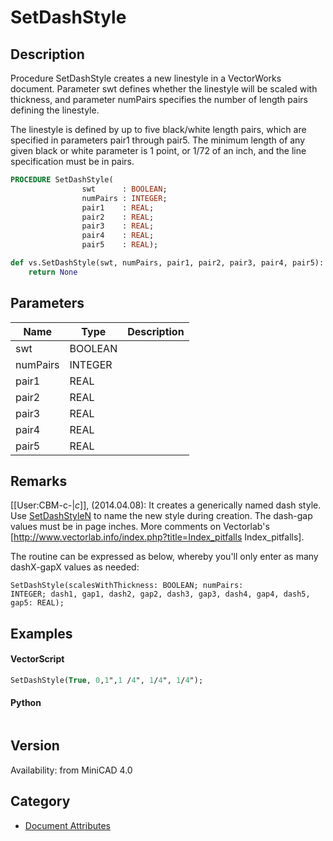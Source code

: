 # SetDashStyle

## Description
Procedure SetDashStyle creates a new linestyle in a VectorWorks document. Parameter swt defines whether the linestyle will be scaled with thickness, and parameter numPairs specifies the number of length pairs defining the linestyle.

The linestyle is defined by up to five black/white length pairs, which are specified in parameters pair1 through pair5. The minimum length of any given black or white parameter is 1 point, or 1/72 of an inch, and the line specification must be in pairs.

```pascal
PROCEDURE SetDashStyle(
				swt      : BOOLEAN;
				numPairs : INTEGER;
				pair1    : REAL;
				pair2    : REAL;
				pair3    : REAL;
				pair4    : REAL;
				pair5    : REAL);
```

```python
def vs.SetDashStyle(swt, numPairs, pair1, pair2, pair3, pair4, pair5):
    return None
```

## Parameters
|Name|Type|Description|
|---|---|---|
|swt|BOOLEAN|   |
|numPairs|INTEGER|   |
|pair1|REAL|   |
|pair2|REAL|   |
|pair3|REAL|   |
|pair4|REAL|   |
|pair5|REAL|   |

## Remarks
[[User:CBM-c-|_c_]], (2014.04.08):  It creates a generically named dash style. Use [SetDashStyleN](SetDashStyleN.md) to name the new style during creation. The dash-gap values must be in page inches. More comments on Vectorlab's [http://www.vectorlab.info/index.php?title=Index_pitfalls Index_pitfalls].

The routine can be expressed as below, whereby you'll only enter as many dashX-gapX values as needed:

<code lang="pas">SetDashStyle(scalesWithThickness: BOOLEAN; numPairs: INTEGER; dash1, gap1, dash2, gap2, dash3, gap3, dash4, gap4, dash5, gap5: REAL);</code>

## Examples
#### VectorScript ####
```pascal
SetDashStyle(True, 0,1",1 /4", 1/4", 1/4");
```
#### Python ####
```python

```

## Version
Availability: from MiniCAD 4.0

## Category
* [Document Attributes](../Categories/Document%20Attributes.md)
